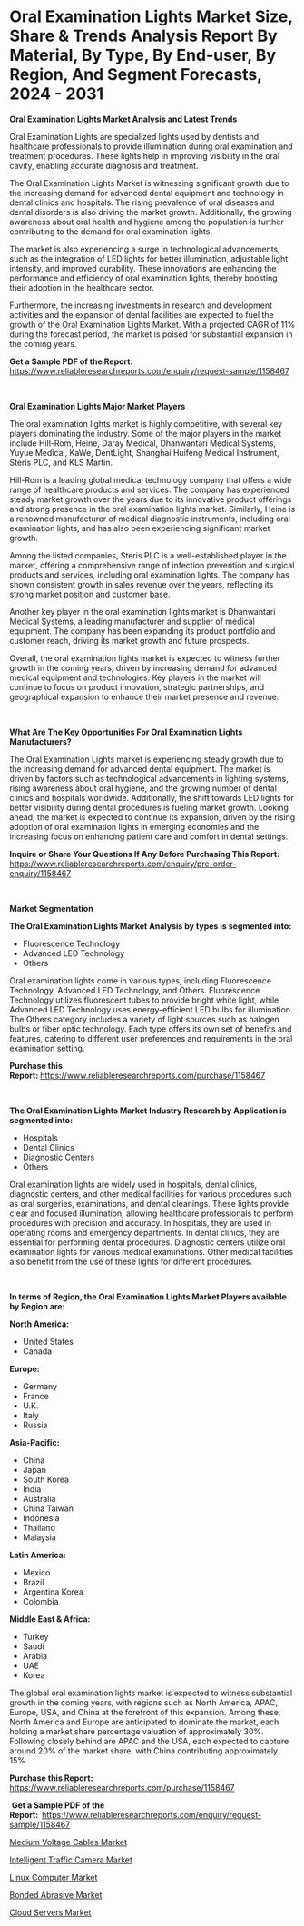 <p><h1>Oral Examination Lights Market Size, Share & Trends Analysis Report By Material, By Type, By End-user, By Region, And Segment Forecasts, 2024 - 2031</h1></p><p><strong>Oral Examination Lights Market Analysis and Latest Trends</strong></p>
<p><p>Oral Examination Lights are specialized lights used by dentists and healthcare professionals to provide illumination during oral examination and treatment procedures. These lights help in improving visibility in the oral cavity, enabling accurate diagnosis and treatment. </p><p>The Oral Examination Lights Market is witnessing significant growth due to the increasing demand for advanced dental equipment and technology in dental clinics and hospitals. The rising prevalence of oral diseases and dental disorders is also driving the market growth. Additionally, the growing awareness about oral health and hygiene among the population is further contributing to the demand for oral examination lights.</p><p>The market is also experiencing a surge in technological advancements, such as the integration of LED lights for better illumination, adjustable light intensity, and improved durability. These innovations are enhancing the performance and efficiency of oral examination lights, thereby boosting their adoption in the healthcare sector.</p><p>Furthermore, the increasing investments in research and development activities and the expansion of dental facilities are expected to fuel the growth of the Oral Examination Lights Market. With a projected CAGR of 11% during the forecast period, the market is poised for substantial expansion in the coming years.</p></p>
<p><strong>Get a Sample PDF of the Report:&nbsp;</strong> <a href="https://www.reliableresearchreports.com/enquiry/request-sample/1158467">https://www.reliableresearchreports.com/enquiry/request-sample/1158467</a></p>
<p>&nbsp;</p>
<p><strong>Oral Examination Lights Major Market Players</strong></p>
<p><p>The oral examination lights market is highly competitive, with several key players dominating the industry. Some of the major players in the market include Hill-Rom, Heine, Daray Medical, Dhanwantari Medical Systems, Yuyue Medical, KaWe, DentLight, Shanghai Huifeng Medical Instrument, Steris PLC, and KLS Martin.</p><p>Hill-Rom is a leading global medical technology company that offers a wide range of healthcare products and services. The company has experienced steady market growth over the years due to its innovative product offerings and strong presence in the oral examination lights market. Similarly, Heine is a renowned manufacturer of medical diagnostic instruments, including oral examination lights, and has also been experiencing significant market growth.</p><p>Among the listed companies, Steris PLC is a well-established player in the market, offering a comprehensive range of infection prevention and surgical products and services, including oral examination lights. The company has shown consistent growth in sales revenue over the years, reflecting its strong market position and customer base.</p><p>Another key player in the oral examination lights market is Dhanwantari Medical Systems, a leading manufacturer and supplier of medical equipment. The company has been expanding its product portfolio and customer reach, driving its market growth and future prospects.</p><p>Overall, the oral examination lights market is expected to witness further growth in the coming years, driven by increasing demand for advanced medical equipment and technologies. Key players in the market will continue to focus on product innovation, strategic partnerships, and geographical expansion to enhance their market presence and revenue.</p></p>
<p>&nbsp;</p>
<p><strong>What Are The Key Opportunities For Oral Examination Lights Manufacturers?</strong></p>
<p><p>The Oral Examination Lights market is experiencing steady growth due to the increasing demand for advanced dental equipment. The market is driven by factors such as technological advancements in lighting systems, rising awareness about oral hygiene, and the growing number of dental clinics and hospitals worldwide. Additionally, the shift towards LED lights for better visibility during dental procedures is fueling market growth. Looking ahead, the market is expected to continue its expansion, driven by the rising adoption of oral examination lights in emerging economies and the increasing focus on enhancing patient care and comfort in dental settings.</p></p>
<p><strong>Inquire or Share Your Questions If Any Before Purchasing This Report:</strong> <a href="https://www.reliableresearchreports.com/enquiry/pre-order-enquiry/1158467">https://www.reliableresearchreports.com/enquiry/pre-order-enquiry/1158467</a></p>
<p>&nbsp;</p>
<p><strong>Market Segmentation</strong></p>
<p><strong>The Oral Examination Lights Market Analysis by types is segmented into:</strong></p>
<p><ul><li>Fluorescence Technology</li><li>Advanced LED Technology</li><li>Others</li></ul></p>
<p><p>Oral examination lights come in various types, including Fluorescence Technology, Advanced LED Technology, and Others. Fluorescence Technology utilizes fluorescent tubes to provide bright white light, while Advanced LED Technology uses energy-efficient LED bulbs for illumination. The Others category includes a variety of light sources such as halogen bulbs or fiber optic technology. Each type offers its own set of benefits and features, catering to different user preferences and requirements in the oral examination setting.</p></p>
<p><strong>Purchase this Report:&nbsp;</strong><a href="https://www.reliableresearchreports.com/purchase/1158467">https://www.reliableresearchreports.com/purchase/1158467</a></p>
<p>&nbsp;</p>
<p><strong>The Oral Examination Lights Market Industry Research by Application is segmented into:</strong></p>
<p><ul><li>Hospitals</li><li>Dental Clinics</li><li>Diagnostic Centers</li><li>Others</li></ul></p>
<p><p>Oral examination lights are widely used in hospitals, dental clinics, diagnostic centers, and other medical facilities for various procedures such as oral surgeries, examinations, and dental cleanings. These lights provide clear and focused illumination, allowing healthcare professionals to perform procedures with precision and accuracy. In hospitals, they are used in operating rooms and emergency departments. In dental clinics, they are essential for performing dental procedures. Diagnostic centers utilize oral examination lights for various medical examinations. Other medical facilities also benefit from the use of these lights for different procedures.</p></p>
<p>&nbsp;</p>
<p><strong>In terms of Region, the Oral Examination Lights Market Players available by Region are:</strong></p>
<p>
    <p> <strong> North America: </strong>
        <ul>
            <li>United States</li>
            <li>Canada</li>
        </ul>
        </p> 
    <p> <strong> Europe: </strong>
        <ul>
            <li>Germany</li>
            <li>France</li>
            <li>U.K.</li>
            <li>Italy</li>
            <li>Russia</li>
        </ul>
        </p> 
    <p> <strong> Asia-Pacific: </strong>
        <ul>
            <li>China</li>
            <li>Japan</li>
            <li>South Korea</li>
            <li>India</li>
            <li>Australia</li>
            <li>China Taiwan</li>
            <li>Indonesia</li>
            <li>Thailand</li>
            <li>Malaysia</li>
        </ul>
        </p> 
    <p> <strong> Latin America: </strong>
        <ul>
            <li>Mexico</li>
            <li>Brazil</li>
            <li>Argentina Korea</li>
            <li>Colombia</li>
        </ul>
        </p> 
    <p> <strong> Middle East & Africa: </strong>
        <ul>
            <li>Turkey</li>
            <li>Saudi</li>
            <li>Arabia</li>
            <li>UAE</li>
            <li>Korea</li>
        </ul>
    </p>
    </p>
<p><p>The global oral examination lights market is expected to witness substantial growth in the coming years, with regions such as North America, APAC, Europe, USA, and China at the forefront of this expansion. Among these, North America and Europe are anticipated to dominate the market, each holding a market share percentage valuation of approximately 30%. Following closely behind are APAC and the USA, each expected to capture around 20% of the market share, with China contributing approximately 15%.</p></p>
<p><strong>Purchase this Report: </strong><a href="https://www.reliableresearchreports.com/purchase/1158467">https://www.reliableresearchreports.com/purchase/1158467</a></p>
<p>&nbsp;<strong>Get a Sample PDF of the Report:&nbsp;&nbsp;</strong><a href="https://www.reliableresearchreports.com/enquiry/request-sample/1158467">https://www.reliableresearchreports.com/enquiry/request-sample/1158467</a></p>
<p><strong></strong></p>
<p><p><a href="https://github.com/BryceTownsendr/Market-Research-Report-List-3/blob/main/medium-voltage-cables-market.md">Medium Voltage Cables Market</a></p><p><a href="https://github.com/mahnoor2003/Market-Research-Report-List-3/blob/main/intelligent-traffic-camera-market.md">Intelligent Traffic Camera Market</a></p><p><a href="https://issuu.com/reportprime-2/docs/linux-computer-market-size-2030.pptx">Linux Computer Market</a></p><p><a href="https://github.com/mohamedbakry57/Market-Research-Report-List-1/blob/main/bonded-abrasive-market.md">Bonded Abrasive Market</a></p><p><a href="https://issuu.com/reportprime-2/docs/cloud-servers-market-size-2030.pptx">Cloud Servers Market</a></p></p>